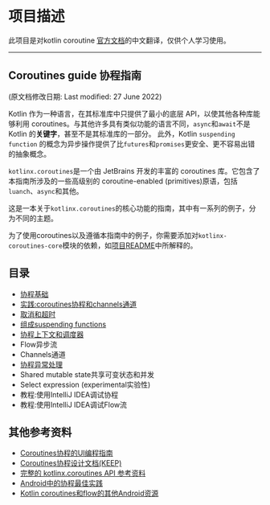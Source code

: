 # 项目描述

此项目是对kotlin coroutine [官方文档](https://kotlinlang.org/docs/coroutines-guide.html)的中文翻译，仅供个人学习使用。

----

## Coroutines guide 协程指南 

(原文档修改日期: Last modified: 27 June 2022)

Kotlin 作为一种语言，在其标准库中只提供了最小的底层 API，以使其他各种库能够利用 coroutines。与其他许多具有类似功能的语言不同，`async`和`await`不是 Kotlin 的**关键字**，甚至不是其标准库的一部分。
此外，Kotlin `suspending function` 的概念为异步操作提供了比`futures`和`promises`更安全、更不容易出错的抽象概念。

`kotlinx.coroutines`是一个由 JetBrains 开发的丰富的 coroutines 库。它包含了本指南所涉及的一些高级别的 coroutine-enabled (primitives)原语，包括`luanch`、`async`和其他。

这是一本关于`kotlinx.coroutines`的核心功能的指南，其中有一系列的例子，分为不同的主题。

为了使用coroutines以及遵循本指南中的例子，你需要添加对`kotlinx-coroutines-core`模块的依赖，如[项目README](https://github.com/Kotlin/kotlinx.coroutines/blob/master/README.md#using-in-your-projects)中所解释的。

## 目录

- [协程基础](doc/1-协程基础.md)
- [实践:coroutines协程和channels通道](doc/2-实践:coroutines协程和channels通道.md)
- [取消和超时](doc/3-取消和超时.md)
- [组成suspending functions](doc/4-组合挂起函数.md)
- [协程上下文和调度器](doc/5-协程上下文和调度器.md)
- Flow异步流
- Channels通道
- [协程异常处理](doc/8-协程异常处理.md)
- Shared mutable state共享可变状态和并发
- Select expression (experimental实验性)
- 教程:使用IntelliJ IDEA调试协程
- 教程:使用IntelliJ IDEA调试Flow流

## 其他参考资料

- [Coroutines协程的UI编程指南](https://github.com/Kotlin/kotlinx.coroutines/blob/master/ui/coroutines-guide-ui.md)
- [Coroutines协程设计文档(KEEP)](doc/0-Coroutines协程设计文档(KEEP).md)
- [完整的 kotlinx.coroutines API 参考资料](https://kotlinlang.org/api/kotlinx.coroutines/)
- [Android中的协程最佳实践](https://developer.android.com/kotlin/coroutines/coroutines-best-practices)
- [Kotlin coroutines和flow的其他Android资源](https://developer.android.com/kotlin/coroutines/additional-resources)